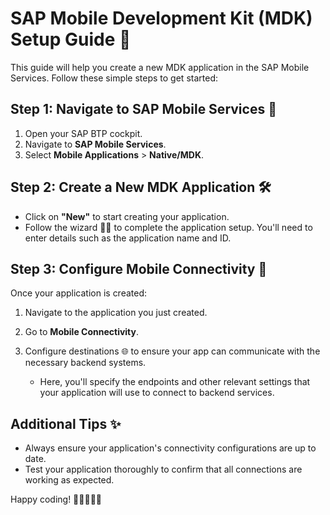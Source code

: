 # SAP Mobile Development Kit (MDK) Setup Guide 🚀

This guide will help you create a new MDK application in the SAP Mobile Services. Follow these simple steps to get started:

## Step 1: Navigate to SAP Mobile Services 🧭

1. Open your SAP BTP cockpit.
2. Navigate to **SAP Mobile Services**.
3. Select **Mobile Applications** > **Native/MDK**.

## Step 2: Create a New MDK Application 🛠️

- Click on **"New"** to start creating your application.
- Follow the wizard 🧙‍♂️ to complete the application setup. You'll need to enter details such as the application name and ID.

## Step 3: Configure Mobile Connectivity 📡

Once your application is created:

1. Navigate to the application you just created.
2. Go to **Mobile Connectivity**.
3. Configure destinations 🌐 to ensure your app can communicate with the necessary backend systems.

   - Here, you'll specify the endpoints and other relevant settings that your application will use to connect to backend services.

## Additional Tips ✨

- Always ensure your application's connectivity configurations are up to date.
- Test your application thoroughly to confirm that all connections are working as expected.

Happy coding! 🚀👨‍💻👩‍💻

